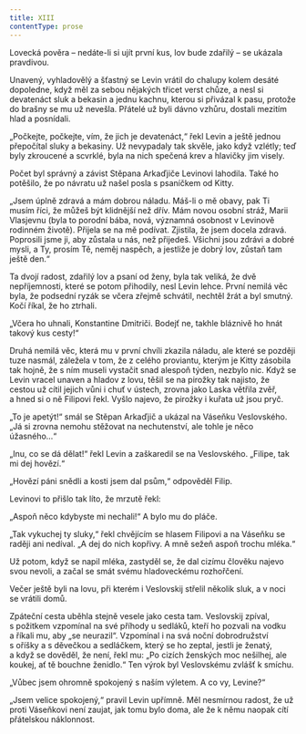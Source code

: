 ```yaml
---
title: XIII
contentType: prose
---
```


Lovecká pověra – nedáte-li si ujít první kus, lov bude zdařilý – se ukázala pravdivou.

Unavený, vyhladovělý a šťastný se Levin vrátil do chalupy kolem desáté dopoledne, když měl za sebou nějakých třicet verst chůze, a nesl si devatenáct sluk a bekasin a jednu kachnu, kterou si přivázal k pasu, protože do brašny se mu už nevešla. Přátelé už byli dávno vzhůru, dostali mezitím hlad a posnídali.

„Počkejte, počkejte, vím, že jich je devatenáct,“ řekl Levin a ještě jednou přepočítal sluky a bekasiny. Už nevypadaly tak skvěle, jako když vzlétly; teď byly zkroucené a scvrklé, byla na nich spečená krev a hlavičky jim visely.

Počet byl správný a závist Stěpana Arkaďjiče Levinovi lahodila. Také ho potěšilo, že po návratu už našel posla s psaníčkem od Kitty.

„Jsem úplně zdravá a mám dobrou náladu. Máš-li o mě obavy, pak Ti musím říci, že můžeš být klidnější než dřív. Mám novou osobní stráž, Marii Vlasjevnu (byla to porodní bába, nová, významná osobnost v Levinově rodinném životě). Přijela se na mě podívat. Zjistila, že jsem docela zdravá. Poprosili jsme ji, aby zůstala u nás, než přijedeš. Všichni jsou zdrávi a dobré mysli, a Ty, prosím Tě, neměj naspěch, a jestliže je dobrý lov, zůstaň tam ještě den.“

Ta dvojí radost, zdařilý lov a psaní od ženy, byla tak veliká, že dvě nepříjemnosti, které se potom přihodily, nesl Levin lehce. První nemilá věc byla, že podsední ryzák se včera zřejmě schvátil, nechtěl žrát a byl smutný. Kočí říkal, že ho ztrhali.

„Včera ho uhnali, Konstantine Dmitriči. Bodejť ne, takhle bláznivě ho hnát takový kus cesty!“

Druhá nemilá věc, která mu v první chvíli zkazila náladu, ale které se později tuze nasmál, záležela v tom, že z celého proviantu, kterým je Kitty zásobila tak hojně, že s ním museli vystačit snad alespoň týden, nezbylo nic. Když se Levin vracel unaven a hladov z lovu, těšil se na pirožky tak najisto, že cestou už cítil jejich vůni i chuť v ústech, zrovna jako Laska větřila zvěř, a hned si o ně Filipovi řekl. Vyšlo najevo, že pirožky i kuřata už jsou pryč.

„To je apetýt!“ smál se Stěpan Arkaďjič a ukázal na Váseňku Veslovského. „Já si zrovna nemohu stěžovat na nechutenství, ale tohle je něco úžasného…“

„Inu, co se dá dělat!“ řekl Levin a zaškaredil se na Veslovského. „Filipe, tak mi dej hovězí.“

„Hovězí páni snědli a kosti jsem dal psům,“ odpověděl Filip.

Levinovi to přišlo tak líto, že mrzutě řekl:

„Aspoň něco kdybyste mi nechali!“ A bylo mu do pláče.

„Tak vykuchej ty sluky,“ řekl chvějícím se hlasem Filipovi a na Váseňku se raději ani nedíval. „A dej do nich kopřivy. A mně sežeň aspoň trochu mléka.“

Už potom, když se napil mléka, zastyděl se, že dal cizímu člověku najevo svou nevoli, a začal se smát svému hladoveckému rozhořčení.

Večer ještě byli na lovu, při kterém i Veslovskij střelil několik sluk, a v noci se vrátili domů.

Zpáteční cesta uběhla stejně vesele jako cesta tam. Veslovskij zpíval, s požitkem vzpomínal na své příhody u sedláků, kteří ho pozvali na vodku a říkali mu, aby „se neurazil“. Vzpomínal i na svá noční dobrodružství s oříšky a s děvečkou a sedláčkem, který se ho zeptal, jestli je ženatý, a když se dověděl, že není, řekl mu: „Po cizích ženských moc nešilhej, ale koukej, ať tě bouchne ženidlo.“ Ten výrok byl Veslovskému zvlášť k smíchu.

„Vůbec jsem ohromně spokojený s naším výletem. A co vy, Levine?“

„Jsem velice spokojený,“ pravil Levin upřímně. Měl nesmírnou radost, že už proti Váseňkovi není zaujat, jak tomu bylo doma, ale že k němu naopak cítí přátelskou náklonnost.
